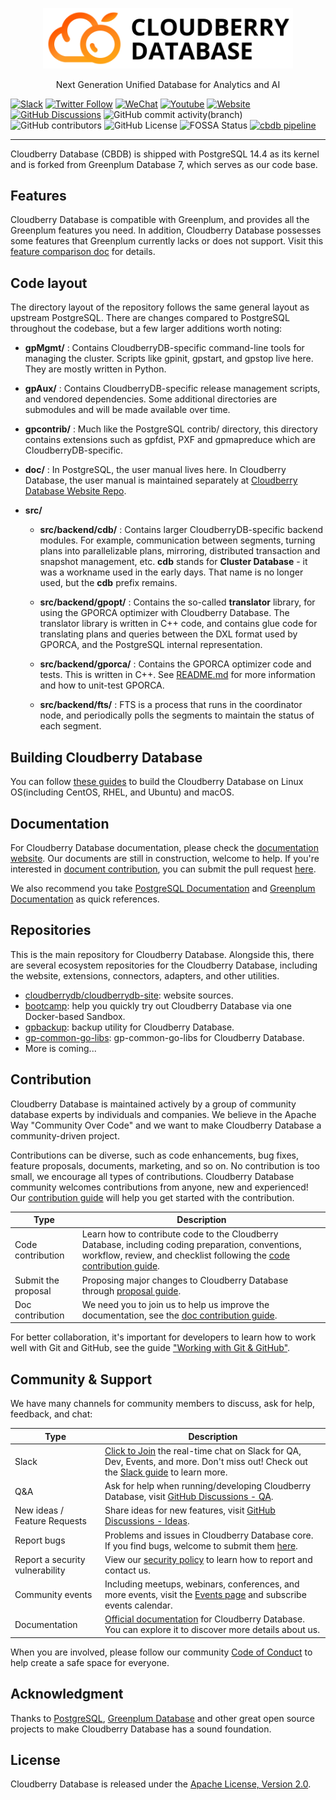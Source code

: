 <p align="center">
  <picture>
    <source media="(prefers-color-scheme: light)" srcset="./.github/full_color_black.svg">
    <source media="(prefers-color-scheme: dark)" srcset="./.github/full_color_white.svg">
    <img alt="Cloudberry Database Logo" src="./.github/full_color_black.svg" width="400px">
  </picture>
</p>

<p align="center">
    Next Generation Unified Database for Analytics and AI
</p>

[![Slack](https://img.shields.io/badge/Join_Slack-6a32c9)](https://communityinviter.com/apps/cloudberrydb/welcome)
[![Twitter Follow](https://img.shields.io/twitter/follow/cloudberrydb)](https://twitter.com/cloudberrydb)
[![WeChat](https://img.shields.io/badge/WeChat-eebc46)](https://cloudberrydb.org/community/wechat)
[![Youtube](https://img.shields.io/badge/Youtube-gebc46)](https://youtube.com/@cloudberrydb)
[![Website](https://img.shields.io/badge/Visit%20Website-eebc46)](https://cloudberrydb.org)
[![GitHub Discussions](https://img.shields.io/github/discussions/cloudberrydb/cloudberrydb)](https://github.com/orgs/cloudberrydb/discussions)
![GitHub commit activity(branch)](https://img.shields.io/github/commit-activity/m/cloudberrydb/cloudberrydb)
![GitHub contributors](https://img.shields.io/github/contributors/cloudberrydb/cloudberrydb)
![GitHub License](https://img.shields.io/github/license/cloudberrydb/cloudberrydb)
![FOSSA Status](https://app.fossa.com/api/projects/git%2Bgithub.com%2Fcloudberrydb%2Fcloudberrydb.svg?type=shield)
[![cbdb pipeline](https://github.com/cloudberrydb/cloudberrydb/actions/workflows/build.yml/badge.svg)](https://github.com/cloudberrydb/cloudberrydb/actions/workflows/build.yml)

---------

Cloudberry Database (CBDB) is shipped with PostgreSQL 14.4 as its
kernel and is forked from Greenplum Database 7, which serves as our
code base.

## Features

Cloudberry Database is compatible with Greenplum, and provides all the
Greenplum features you need. In addition, Cloudberry Database possesses some
features that Greenplum currently lacks or does not support. Visit this
[feature comparison doc](https://cloudberrydb.org/docs/cbdb-vs-gp-features)
for details.

## Code layout

The directory layout of the repository follows the same general layout
as upstream PostgreSQL. There are changes compared to PostgreSQL
throughout the codebase, but a few larger additions worth noting:

* __gpMgmt/__ : Contains CloudberryDB-specific command-line tools for
    managing the cluster. Scripts like gpinit, gpstart, and gpstop
    live here. They are mostly written in Python.

* __gpAux/__ : Contains CloudberryDB-specific release management
    scripts, and vendored dependencies. Some additional directories
    are submodules and will be made available over time.

* __gpcontrib/__ : Much like the PostgreSQL contrib/ directory, this
    directory contains extensions such as gpfdist, PXF and gpmapreduce
    which are CloudberryDB-specific.

* __doc/__ : In PostgreSQL, the user manual lives here. In Cloudberry
    Database, the user manual is maintained separately at [Cloudberry
    Database Website
    Repo](https://github.com/cloudberrydb/cloudberrydb-site/tree/main).

* __src/__

  * __src/backend/cdb/__ : Contains larger CloudberryDB-specific
    backend modules. For example, communication between segments,
    turning plans into parallelizable plans, mirroring, distributed
    transaction and snapshot management, etc. __cdb__ stands for
    __Cluster Database__ - it was a workname used in the early
    days. That name is no longer used, but the __cdb__ prefix remains.

  * __src/backend/gpopt/__ : Contains the so-called __translator__
    library, for using the GPORCA optimizer with Cloudberry
    Database. The translator library is written in C++ code, and
    contains glue code for translating plans and queries between the
    DXL format used by GPORCA, and the PostgreSQL internal
    representation.

  * __src/backend/gporca/__ : Contains the GPORCA optimizer code and
    tests. This is written in C++. See
    [README.md](src/backend/gporca/README.md) for more information and
    how to unit-test GPORCA.

  * __src/backend/fts/__ : FTS is a process that runs in the
    coordinator node, and periodically polls the segments to maintain
    the status of each segment.

## Building Cloudberry Database

You can follow [these guides](./readmes) to build the Cloudberry
Database on Linux OS(including CentOS, RHEL, and Ubuntu) and macOS.

## Documentation

For Cloudberry Database documentation, please check the [documentation
website](https://cloudberrydb.org/docs/). Our documents are still in
construction, welcome to help. If you're interested in [document
contribution](https://cloudberrydb.org/contribute/doc), you can submit
the pull request
[here](https://github.com/cloudberrydb/cloudberrydb-site/tree/main/docs).

We also recommend you take [PostgreSQL
Documentation](https://www.postgresql.org/docs/) and [Greenplum
Documentation](https://docs.vmware.com/en/VMware-Greenplum/6/greenplum-database/landing-index.html#differences-compared-to-open-source-greenplum-database)
as quick references.

## Repositories

This is the main repository for Cloudberry Database. Alongside this, there are
several ecosystem repositories for the Cloudberry Database, including the
website, extensions, connectors, adapters, and other utilities.

* [cloudberrydb/cloudberrydb-site](https://github.com/cloudberrydb/cloudberrydb-site): website sources.
* [bootcamp](https://github.com/cloudberrydb/bootcamp): help you quickly try out Cloudberry Database via one Docker-based Sandbox.
* [gpbackup](https://github.com/cloudberrydb/gpbackup): backup utility for Cloudberry Database.
* [gp-common-go-libs](https://github.com/cloudberrydb/gp-common-go-libs): gp-common-go-libs for Cloudberry Database.
* More is coming...

## Contribution

Cloudberry Database is maintained actively by a group of community
database experts by individuals and companies. We believe in the
Apache Way "Community Over Code" and we want to make Cloudberry
Database a community-driven project.

Contributions can be diverse, such as code enhancements, bug fixes,
feature proposals, documents, marketing, and so on. No contribution is
too small, we encourage all types of contributions. Cloudberry
Database community welcomes contributions from anyone, new and
experienced! Our [contribution
guide](https://cloudberrydb.org/contribute/how-to-contribute) will
help you get started with the contribution.

| Type | Description |
|----|---------------|
| Code contribution | Learn how to contribute code to the Cloudberry Database, including coding preparation, conventions, workflow, review, and checklist following the [code contribution guide](https://cloudberrydb.org/contribute/code).|
| Submit the proposal | Proposing major changes to Cloudberry Database through [proposal guide](https://cloudberrydb.org/contribute/proposal).|
| Doc contribution | We need you to join us to help us improve the documentation, see the [doc contribution guide](https://cloudberrydb.org/contribute/doc).|

For better collaboration, it's important for developers to learn how
to work well with Git and GitHub, see the guide ["Working with Git &
GitHub"](https://cloudberrydb.org/contribute/git).

## Community & Support

We have many channels for community members to discuss, ask for help,
feedback, and chat:

| Type | Description |
|------|-------------|
| Slack | [Click to Join](https://communityinviter.com/apps/cloudberrydb/welcome) the real-time chat on Slack for QA, Dev, Events, and more. Don't miss out! Check out the [Slack guide](https://cloudberrydb.org/community/slack) to learn more. |
| Q&A | Ask for help when running/developing Cloudberry Database, visit [GitHub Discussions - QA](https://github.com/orgs/cloudberrydb/discussions/categories/q-a). |
| New ideas / Feature Requests | Share ideas for new features, visit [GitHub Discussions - Ideas](https://github.com/orgs/cloudberrydb/discussions/categories/ideas-feature-requests).  |
| Report bugs | Problems and issues in Cloudberry Database core. If you find bugs, welcome to submit them [here](https://github.com/cloudberrydb/cloudberrydb/issues).  |
| Report a security vulnerability | View our [security policy](https://github.com/cloudberrydb/cloudberrydb/security/policy) to learn how to report and contact us.  |
| Community events | Including meetups, webinars, conferences, and more events, visit the [Events page](https://cloudberrydb.org/community/events) and subscribe events calendar.  |
| Documentation | [Official documentation](https://cloudberrydb.org/docs/) for Cloudberry Database. You can explore it to discover more details about us. |

When you are involved, please follow our community [Code of
Conduct](https://cloudberrydb.org/community/coc) to help create a safe
space for everyone.

## Acknowledgment

Thanks to [PostgreSQL](https://www.postgresql.org/), [Greenplum
Database](https://greenplum.org/) and other great open source projects
to make Cloudberry Database has a sound foundation.

## License

Cloudberry Database is released under the [Apache License, Version
2.0](https://github.com/cloudberrydb/cloudberrydb/blob/main/LICENSE).
